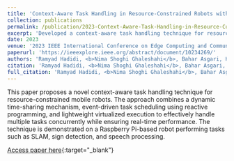 ```yaml
---
title: 'Context-Aware Task Handling in Resource-Constrained Robots with Virtualization'
collection: publications
permalink: /publication/2023-Context-Aware-Task-Handling-in-Resource-Constrained-Robots-with-Virtualization
excerpt: 'Developed a context-aware task handling technique for resource-constrained mobile robots, enabling concurrent execution of critical tasks with improved real-time performance.'
date: 2023
venue: '2023 IEEE International Conference on Edge Computing and Communications (EDGE)'
paperurl: 'https://ieeexplore.ieee.org/abstract/document/10234269/'
authors: 'Ramyad Hadidi, <b>Nima Shoghi Ghaleshahi</b>, Bahar Asgari, Hyesoon Kim'
citation: 'Ramyad Hadidi, <b>Nima Shoghi Ghaleshahi</b>, Bahar Asgari, Hyesoon Kim, 2023 IEEE International Conference on Edge Computing and Communications …, 2023'
full_citation: 'Ramyad Hadidi, <b>Nima Shoghi Ghaleshahi</b>, Bahar Asgari, Hyesoon Kim, 2023 IEEE International Conference on Edge Computing and Communications …, 2023'
---
```


This paper proposes a novel context-aware task handling technique for resource-constrained mobile robots. The approach combines a dynamic time-sharing mechanism, event-driven task scheduling using reactive programming, and lightweight virtualized execution to effectively handle multiple tasks concurrently while ensuring real-time performance. The technique is demonstrated on a Raspberry Pi-based robot performing tasks such as SLAM, sign detection, and speech processing.

[Access paper here](https://ieeexplore.ieee.org/abstract/document/10234269/){:target="_blank"}

